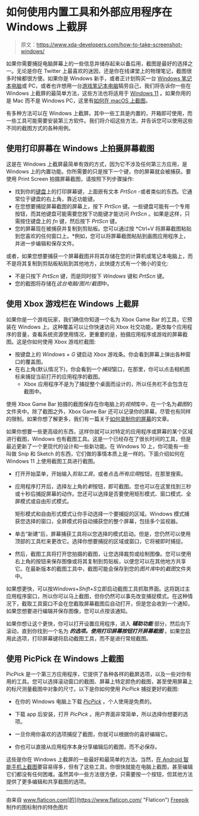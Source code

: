 # 如何使用内置工具和外部应用程序在 Windows 上截屏

> 原文：<https://www.xda-developers.com/how-to-take-screenshot-windows/>

如果你需要捕捉电脑屏幕上的一些信息并储存起来以备后用，截图是最好的选择之一。无论是你在 Twitter 上最喜欢的迷因，还是你在线课堂上的物理笔记，截图很多时候都很方便。如果你是 Windows 新手，或者正计划购买一台 [Windows 笔记本电脑](https://www.xda-developers.com/best-laptops/)或 PC，或者也许想用一台[游戏笔记本电脑](https://www.xda-developers.com/best-cheap-gaming-laptops/)犒劳自己，我们将告诉你一些在 Windows 上截屏的最简单方法，这些方法也将适用于 [Windows 11](https://www.xda-developers.com/windows-11/) 。如果你用的是 Mac 而不是 Windows PC，这里有[如何在 macOS 上截图](https://www.xda-developers.com/how-to-take-a-screenshot-mac/)。

有多种方法可以在 Windows 上截屏。其中一些工具是内置的，开箱即可使用，而一些工具可能需要安装第三方软件。我们将介绍这些方法，并告诉您可以使用这些不同的截图方式的各种用例。

## 使用打印屏幕在 Windows 上拍摄屏幕截图

这是在 Windows 上截屏最简单有效的方式，因为它不涉及任何第三方应用，是 Windows 上的内置功能。你所需要的只是按下一个键，你的屏幕就会被捕获。要使用 Print Screen 拍摄屏幕截图，请按照下列步骤操作:

*   找到你的[键盘](https://www.xda-developers.com/best-mechanical-keyboards/)上的打印屏幕键，上面嵌有文本 *PrtScn* -或者类似的东西。它通常位于键盘的右上角，靠近功能键。
*   在您想要捕捉屏幕截图的屏幕上，按下 *PrtScn* 键。一些键盘可能有一个专用按钮，而其他键盘可能需要您按下功能键才能访问 *PrtScn* 。如果是这样，只需按住键盘上的 *fn* 键，然后按下 *PrtScn* 键。
*   您的屏幕现在被捕获并复制到剪贴板。您可以通过按 *Ctrl+V 将屏幕截图粘贴到您喜欢的任何窗口上。*例如，您可以将屏幕截图粘贴到画图应用程序上，并进一步编辑和保存文件。

或者，如果您想要捕获一个屏幕截图并将其存储在您的计算机或笔记本电脑上，而不是将其复制到剪贴板粘贴到其他地方，此快捷方式有一个微小的变化:

*   不是只按下 *PrtScn* 键，而是同时按下 *Windows* 键和 *PrtScn* 键。
*   您的截图将存储在*这台电脑/图片/截图*中。

## 使用 Xbox 游戏栏在 Windows 上截屏

如果你是一个游戏玩家，我们确信你知道一个名为 Xbox Game Bar 的工具，它预装在 Windows 上。这种覆盖可以让你快速访问 Xbox 社交功能，更改每个应用程序的音量，查看系统资源使用情况，更重要的是，拍摄应用程序或游戏的屏幕截图。这是你如何使用 Xbox 游戏栏截图:

*   按键盘上的 *Windows + G* 键启动 Xbox 游戏条。你会看到屏幕上弹出各种窗口的覆盖图。
*   在右上角(默认情况下)，你会看到一个*捕捉*窗口，在那里，你可以点击相机图标来捕捉当前打开的应用程序的截图。
    *   Xbox 应用程序不是为了捕捉整个桌面而设计的，所以任务栏不会包含在截图中。

使用 Xbox Game Bar 拍摄的截图保存在你电脑上的*视频*库中，在一个名为*截图*的文件夹中。除了截图之外，Xbox Game Bar 还可以记录你的屏幕，尽管也有同样的限制。如果你想了解更多，我们有一篇关于[如何录制你的屏幕](https://www.xda-developers.com/how-to-screen-record-windows/)的文章。

如果你想要一些更高级的东西，这样你就可以对特定的应用程序或屏幕的某个区域进行截图，Windows 也有截图工具。这是一个已经存在了很长时间的工具，但是最近更新了一个更现代的设计和一些新功能。在 Windows 10 上，你可能有一些叫做 Snip 和 Sketch 的东西，它们做的事情本质上是一样的。下面介绍如何在 Windows 11 上使用截图工具进行截图。

*   打开开始菜单，开始输入*剪贴工具*，或者点击*所有应用*按钮，在那里搜索。

*   应用程序打开后，选择左上角的*新*按钮，即可截图。您也可以在这里找到三秒或十秒后捕捉屏幕的动作。您还可以选择是否要使用矩形模式、窗口模式、全屏模式或自由形式模式。

    矩形模式和自由形式模式让你手动选择一个要捕捉的区域。Windows 模式捕获您选择的窗口，全屏模式将自动捕获您的整个屏幕，包括多个监视器。

*   单击“新建”后，屏幕捕获工具将以您选择的模式启动。但是，您仍然可以使用顶部的工具栏来更改它。选择你想要捕捉的区域或窗口，它将被即时捕捉。
*   然后，截图工具将打开您拍摄的截图，让您选择裁剪或绘制图像。您可以使用右上角的按钮来保存图像或将其复制到剪贴板，以便您可以在其他地方共享它。在最新版本的截图工具中，截图可能会保存到您的*图片库*中的*截图*文件夹中。

如果想更快，可以按*Windows*+*Shift*+*S*立即启动截图工具抓取界面。这将跳过主应用程序窗口，所以你可以马上截图，但你仍然可以事先改变捕捉模式。在这种情况下，截取工具窗口不会在您截取屏幕截图后自动打开，但是您会收到一个通知，如果您想要进行编辑并保存图像，您可以点按该通知。

如果你想让这个更快，你可以打开设置应用程序，进入 ***辅助功能*** 部分，然后向下滚动，直到你找到一个名为 ***的选项。使用打印屏幕按钮打开屏幕截图*** 。如果您启用此选项，打印屏幕键将启动截图工具，而不是进行常规截图。

## 使用 PicPick 在 Windows 上截图

PicPick 是一个第三方应用程序，它提供了各种各样的截屏选项，以及一些对你有用的工具。您可以选择滚动窗口的截图、屏幕上特定颜色的截图，甚至使用屏幕上的标尺测量截图中对象的尺寸。以下是你如何使用 *PicPick* 捕捉更好的截图:

*   在你的 Windows 电脑上下载 [*PicPick*](https://picpick.app/en/) 。个人使用是免费的。
*   下载 app 后安装，打开 *PicPick* 。用户界面非常简单，所以选择你想要的选项。

*   一旦你用你喜欢的选项捕捉了截图，你就可以根据你的喜好编辑它。

*   你也可以直接从应用程序本身分享编辑后的截图，而不必保存。

这些是你在 Windows 上截屏的一些最好和最简单的方法。当然，[在 Android 智能手机上截图](https://www.xda-developers.com/how-to-take-screenshot-samsung-galaxy/)要容易得多，但有了这些工具，你很快就能在电脑上截图，甚至编辑它们都没有任何困难。虽然其中一些方法很方便，只需要按一个按钮，但其他方法提供了更多编辑和共享截图的选项。

* * *

由来自 www.flaticon.com[的](https://www.flaticon.com/ "Flaticon") [Freepik](https://www.freepik.com "Freepik") 制作的图标制作的特色图片